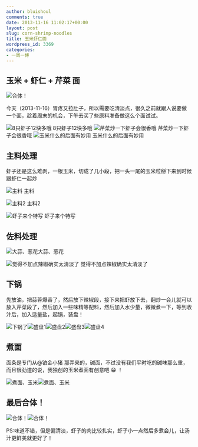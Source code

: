 ```yaml
---
author: bluishoul
comments: true
date: 2013-11-16 11:02:17+00:00
layout: post
slug: corn-shrimp-noodles
title: 玉米虾仁面
wordpress_id: 3369
categories:
- 一周一博
---
```


## 玉米 + 虾仁 + 芹菜 面





![合体！](/wp-content/uploads/2013/11/18.jpg)







今天（2013-11-16）胃疼又拉肚子，所以需要吃清淡点，很久之前就跟人说要做一个面，趁着周末的机会，下午去买了些原料准备做这么个面试试。






![8只虾子12块多哦](/wp-content/uploads/2013/11/1.jpg) 8只虾子12块多哦
![芹菜炒一下虾子会很香哦](/wp-content/uploads/2013/11/2.jpg) 芹菜炒一下虾子会很香哦
![玉米什么的后面有妙用](/wp-content/uploads/2013/11/3.jpg) 玉米什么的后面有妙用





## 主料处理





虾子还是这么难剥，一根玉米，切成了几小段，把一头一尾的玉米粒掰下来到时候跟虾仁一起炒






![主料](/wp-content/uploads/2013/11/4.jpg) 主料

![主料2](/wp-content/uploads/2013/11/5.jpg) 主料2

![虾子来个特写](/wp-content/uploads/2013/11/6.jpg) 虾子来个特写





## 佐料处理





![大蒜、葱花](/wp-content/uploads/2013/11/7.jpg)大蒜、葱花

![觉得不加点辣椒确实太清淡了](/wp-content/uploads/2013/11/9.jpg) 觉得不加点辣椒确实太清淡了





## 下锅




先放油，把蒜蓉爆香了，然后放下辣椒段，接下来把虾放下去，翻炒一会儿就可以放入芹菜段了，然后加入一些味精等配料，然后加入水少量，微微煮一下，等到收汁后，加入适量盐，起锅，装盘！





![下锅了](/wp-content/uploads/2013/11/10.jpg)![盛盘1](/wp-content/uploads/2013/11/11.jpg)![盛盘2](/wp-content/uploads/2013/11/12.jpg)![盛盘3](/wp-content/uploads/2013/11/13.jpg)![盛盘4](/wp-content/uploads/2013/11/14.jpg)





## 煮面





面条是专门从@铂金小猪 那弄来的，碱面，不过没有我们平时吃的碱味那么重，而且很劲道的说，我独创的玉米煮面有创意吧 :grin: ！






![煮面、玉米](/wp-content/uploads/2013/11/15.jpg)![煮面、玉米](/wp-content/uploads/2013/11/16.jpg)





## 最后合体！





![合体！](/wp-content/uploads/2013/11/17.jpg)![合体！](/wp-content/uploads/2013/11/18.jpg)





PS:味道不错，但是偏清淡，虾子的肉比较扎实，虾子小一点然后多煮会儿，让汤汁更鲜美就更好了！
